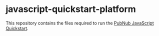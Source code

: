 # javascript-quickstart-platform

This repository contains the files required to run the [PubNub JavaScript Quickstart](https://www.pubnub.com/docs/platform/quickstarts/javascript).
